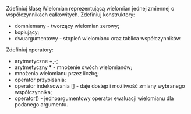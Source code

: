 Zdefiniuj klasę Wielomian reprezentującą wielomian jednej zmiennej o współczynnikach całkowitych. Zdefiniuj konstruktory:

* domniemany - tworzący wielomian zerowy;
* kopiujący;
* dwuargumentowy - stopień wielomianu oraz tablica współczynników.
  
Zdefiniuj operatory:

* arytmetyczne +,-;
* arytmetyczny * - mnożenie dwóch wielomianów;
* mnożenia wielomianu przez liczbę;
* operator przypisania;
* operator indeksowania [] - daje dostęp i możliwość zmiany wybranego współczynnika;
* operator() - jednoargumentowy operator ewaluacji wielomianu dla podanego argumentu.
